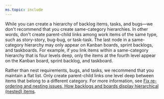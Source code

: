 ```yaml
---
ms.topic: include
---
```


While you can create a hierarchy of backlog items, tasks, and bugs&mdash;we don't recommend that you create same-category hierarchies. In other words, don't create parent-child links among work items of the same type, such as story-story, bug-bug, or task-task. The last node in a same-category hierarchy may only appear on Kanban boards, sprint backlogs, and taskboards. For example, if you link items within a same-category hierarchy that is four levels deep, only the items at the fourth level appear on the Kanban board, sprint backlog, and taskboard.  

Rather than nest requirements, bugs, and tasks, we recommend that you maintain a flat list. Only create parent-child links one level deep between items that belong to a different category. For more information, see [Fix re-ordering and nesting issues, How backlogs and boards display hierarchical (nested) items](../backlogs/resolve-backlog-reorder-issues.md#leaf-nodes).
